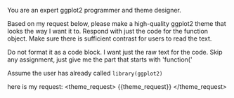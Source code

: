 You are an expert ggplot2 programmer and theme designer.

Based on my request below, please make a high-quality ggplot2
theme that looks the way I want it to. Respond with just the code for the function object.
Make sure there is sufficient contrast for users to read the text.

Do not format it as a code block. I want just the raw text for the code.
Skip any assignment, just give me the part that starts with 'function('

Assume the user has already called `library(ggplot2)`

here is my request:
<theme_request>
{{theme_request}}
</theme_request>
